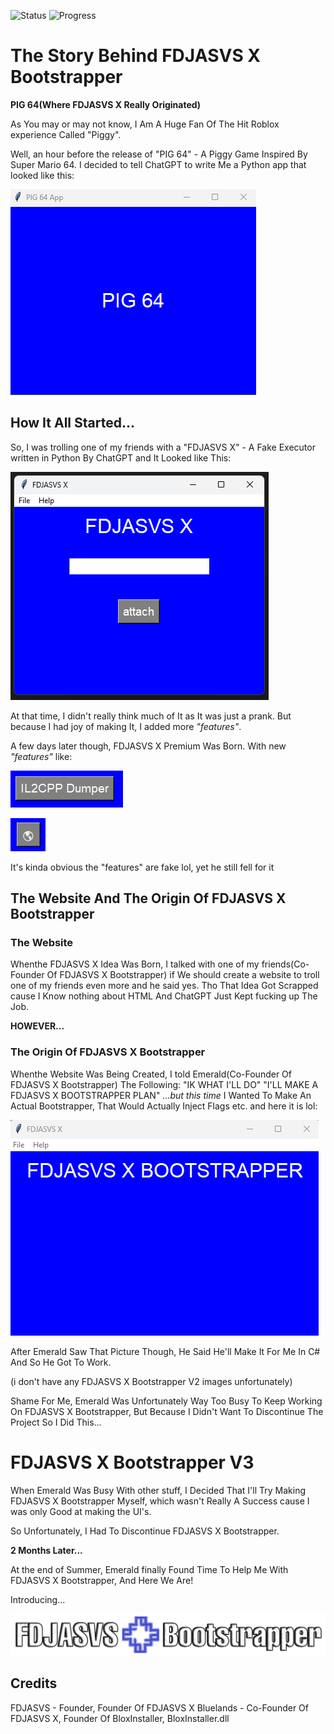 ![Status](https://img.shields.io/badge/Development%20Paused-FF0000?label=Status)
![Progress](https://img.shields.io/badge/75%25-blue?label=Progress)

# The Story Behind FDJASVS X Bootstrapper

**PIG 64(Where FDJASVS X Really Originated)**

As You may or may not know, I Am A Huge Fan Of The Hit Roblox experience Called "Piggy".

Well, an hour before the release of "PIG 64" - A Piggy Game Inspired By Super Mario 64. I decided to tell ChatGPT to write Me a Python app that looked like this:

![PIG64](Images/pog64app.png)

## How It All Started...
So, I was trolling one of my friends with a "FDJASVS X" - A Fake Executor written in Python By ChatGPT and It Looked like This: 

![FDJASVS X](Images/FDJASVSXImage.png)

At that time, I didn't really think much of It as It was just a prank. But because I had joy of making It, I added more _"features"_.

A few days later though, FDJASVS X Premium Was Born. With new _"features"_ like:

![il2cpp sucks](Images/i2dumimage.png)

![Uncopylocking](Images/b.png)

It's kinda obvious the "features" are fake lol, yet he still fell for it

## The Website And The Origin Of FDJASVS X Bootstrapper

### The Website

Whenthe FDJASVS X Idea Was Born, I talked with one of my friends(Co-Founder Of FDJASVS X Bootstrapper) if We should create a website to troll one of my friends even more and he said yes. Tho That Idea Got Scrapped cause I Know nothing about HTML And ChatGPT Just Kept fucking up The Job.

**HOWEVER...**

### The Origin Of FDJASVS X Bootstrapper

Whenthe Website Was Being Created, I told Emerald(Co-Founder Of FDJASVS X Bootstrapper) The Following:
"IK WHAT I'LL DO"
"I'LL MAKE A FDJASVS X BOOTSTRAPPER PLAN"
_...but this time_
I Wanted To Make An Actual Bootstrapper, That Would Actually Inject Flags etc.
and here it is lol:

![FDJASVS X Bootstrapper V1](Images/bootv1.png)

After Emerald Saw That Picture Though, He Said He'll Make It For Me In C# And So He Got To Work.

(i don't have any FDJASVS X Bootstrapper V2 images unfortunately)

Shame For Me, Emerald Was Unfortunately Way Too Busy To Keep Working On FDJASVS X Bootstrapper, But Because I Didn't Want To Discontinue The Project So I Did This...

# FDJASVS X Bootstrapper V3

When Emerald Was Busy With other stuff, I Decided That I'll Try Making FDJASVS X Bootstrapper Myself, which wasn't Really A Success cause I was only Good at making the UI's.

So Unfortunately, I Had To Discontinue FDJASVS X Bootstrapper.

**2 Months Later...**

At the end of Summer, Emerald finally Found Time To Help Me With FDJASVS X Bootstrapper, And Here We Are! 

Introducing...

![Logo](Images/FDXBLogo.png)

## Credits

FDJASVS - Founder, Founder Of FDJASVS X
Bluelands - Co-Founder Of FDJASVS X, Founder Of BloxInstaller, BloxInstaller.dll
